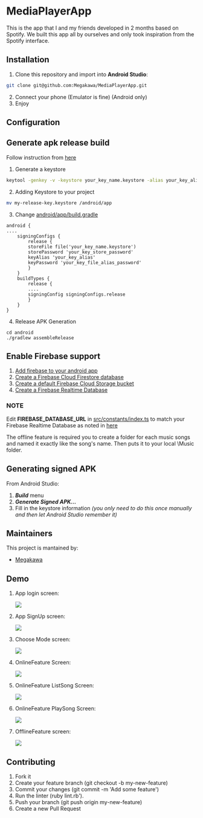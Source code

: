 # MediaPlayerApp
This is the app that I and my friends developed in 2 months based on Spotify.
We built this app all by ourselves and only took inspiration from the Spotify interface.

## Installation
1. Clone this repository and import into **Android Studio**:
```bash
git clone git@github.com:Megakawa/MediaPlayerApp.git
```
2. Connect your phone (Emulator is fine) (Android only)
3. Enjoy
## Configuration
## Generate apk release build
Follow instruction from [here](https://www.instamobile.io/android-development/generate-react-native-release-build-android/)
1. Generate a keystore

```bash
keytool -genkey -v -keystore your_key_name.keystore -alias your_key_alias -keyalg RSA -keysize 2048 -validity 10000
```

2. Adding Keystore to your project

```bash
mv my-release-key.keystore /android/app
```

3. Change [android/app/build.gradle](./android/app/build.gradle)
```
android {
....
    signingConfigs {
        release {
        storeFile file('your_key_name.keystore')
        storePassword 'your_key_store_password'
        keyAlias 'your_key_alias'
        keyPassword 'your_key_file_alias_password'
        }
    }
    buildTypes {
        release {
        ....
        signingConfig signingConfigs.release
        }
    }
}
```

4. Release APK Generation
```
cd android
./gradlew assembleRelease
```


## Enable Firebase support
1. [Add firebase to your android app](https://firebase.google.com/docs/android/setup)
2. [Create a Firebase Cloud Firestore database](https://firebase.google.com/docs/firestore/quickstart#create)
3. [Create a default Firebase Cloud Storage bucket](https://firebase.google.com/docs/storage/android/start#create-default-bucket)
4. [Create a Firebase Realtime Database](https://firebase.google.com/docs/database/android/start#create_a_database)
### NOTE

Edit **FIREBASE_DATABASE_URL** in [src/constants/index.ts](./src/constants/index.ts) to match your Firebase Realtime Database as noted in [here](https://rnfirebase.io/database/usage#references)

The offline feature is required you to create a folder for each music songs and named it exactly like the song's name. Then puts it to your local \Music folder.

## Generating signed APK
From Android Studio:
1. ***Build*** menu
2. ***Generate Signed APK...***
3. Fill in the keystore information *(you only need to do this once manually and then let Android Studio remember it)*

## Maintainers
This project is mantained by:
* [Megakawa](http://github.com/Megakawa)
## Demo
1. App login screen:

   ![](./image/Login.png)

2. App SignUp screen:

   ![](./image/SignUp.png)

3. Choose Mode screen:

   ![](./image/ChooseMode.png)

4. OnlineFeature Screen:

   ![](./image/OnlineFeature.png)
   
5. OnlineFeature ListSong Screen:

   ![](./image/ListSong.png)
   
   
6. OnlineFeature PlaySong Screen:

   ![](./image/PlaySong.png)

7. OfflineFeature screen:

   ![](./image/OfflineFeature.png)

## Contributing

1. Fork it
2. Create your feature branch (git checkout -b my-new-feature)
3. Commit your changes (git commit -m 'Add some feature')
4. Run the linter (ruby lint.rb').
5. Push your branch (git push origin my-new-feature)
6. Create a new Pull Request
